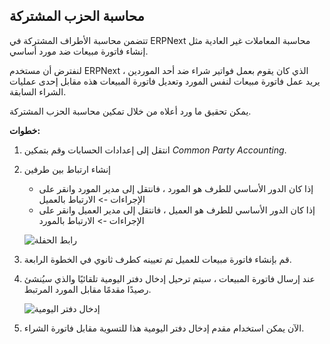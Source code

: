 ## محاسبة الحزب المشتركة

تتضمن محاسبة الأطراف المشتركة في ERPNext محاسبة المعاملات غير العادية مثل إنشاء فاتورة مبيعات ضد مورد أساسي.

لنفترض أن مستخدم ERPNext الذي كان يقوم بعمل فواتير شراء ضد أحد الموردين ، يريد عمل فاتورة مبيعات لنفس المورد وتعديل فاتورة المبيعات هذه مقابل إحدى عمليات الشراء السابقة.

يمكن تحقيق ما ورد أعلاه من خلال تمكين محاسبة الحزب المشتركة.

**خطوات:**

1. انتقل إلى إعدادات الحسابات وقم بتمكين _Common Party Accounting_.
2. إنشاء ارتباط بين طرفين
    
    * إذا كان الدور الأساسي للطرف هو المورد ، فانتقل إلى مدير المورد وانقر على الإجراءات -> الارتباط بالعميل
    * إذا كان الدور الأساسي للطرف هو العميل ، فانتقل إلى مدير العميل وانقر على الإجراءات -> الارتباط بالمورد
    
    ![رابط الحفلة](https://docs.erpnext.com/files/Party_Link.gif)
    
3. قم بإنشاء فاتورة مبيعات للعميل تم تعيينه كطرف ثانوي في الخطوة الرابعة.
    
4. عند إرسال فاتورة المبيعات ، سيتم ترحيل إدخال دفتر اليومية تلقائيًا والذي سيُنشئ رصيدًا مقدمًا مقابل المورد المرتبط.
    
    ![إدخال دفتر اليومية](https://docs.erpnext.com/files/Journal-Entry.png)
    
5. الآن يمكن استخدام مقدم إدخال دفتر اليومية هذا للتسوية مقابل فاتورة الشراء.